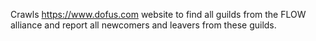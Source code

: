 Crawls https://www.dofus.com website to find all guilds from the FLOW alliance and report all newcomers and leavers from these guilds.
